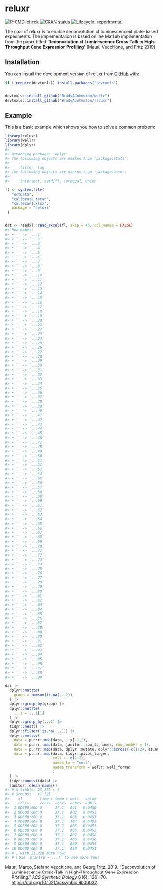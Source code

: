 
<!-- README.md is generated from README.Rmd. Please edit that file -->

# reluxr

<!-- badges: start -->

[![R-CMD-check](https://github.com/BradyAJohnston/reluxr/actions/workflows/R-CMD-check.yaml/badge.svg)](https://github.com/BradyAJohnston/reluxr/actions/workflows/R-CMD-check.yaml)
[![CRAN
status](https://www.r-pkg.org/badges/version/reluxr)](https://CRAN.R-project.org/package=reluxr)
[![Lifecycle:
experimental](https://img.shields.io/badge/lifecycle-experimental-orange.svg)](https://lifecycle.r-lib.org/articles/stages.html#experimental)

<!-- badges: end -->

The goal of reluxr is to enable deconvolution of luminescencent
plate-based experiments. The implementation is based on the MatLab
implementation from the paper titled ’**Deconvolution of Luminescence
Cross-Talk in High-Throughput Gene Expression Profiling’** (Mauri,
Vecchione, and Fritz 2019)

## Installation

You can install the development version of reluxr from
[GitHub](https://github.com/) with:

``` r
if (!require(devtools)) install.packages("devtools")


devtools::install_github("BradyAJohnston/wellr")
devtools::install_github("BradyAJohnston/reluxr")
```

## Example

This is a basic example which shows you how to solve a common problem:

``` r
library(reluxr)
library(wellr)
library(dplyr)
#> 
#> Attaching package: 'dplyr'
#> The following objects are masked from 'package:stats':
#> 
#>     filter, lag
#> The following objects are masked from 'package:base':
#> 
#>     intersect, setdiff, setequal, union

fl <- system.file(
   "extdata",
   "calibrate_tecan",
   "calTecan1.xlsx",
   package = "reluxr"
 )


dat <- readxl::read_excel(fl, skip = 43, col_names = FALSE)
#> New names:
#> • `` -> `...1`
#> • `` -> `...2`
#> • `` -> `...3`
#> • `` -> `...4`
#> • `` -> `...5`
#> • `` -> `...6`
#> • `` -> `...7`
#> • `` -> `...8`
#> • `` -> `...9`
#> • `` -> `...10`
#> • `` -> `...11`
#> • `` -> `...12`
#> • `` -> `...13`
#> • `` -> `...14`
#> • `` -> `...15`
#> • `` -> `...16`
#> • `` -> `...17`
#> • `` -> `...18`
#> • `` -> `...19`
#> • `` -> `...20`
#> • `` -> `...21`
#> • `` -> `...22`
#> • `` -> `...23`
#> • `` -> `...24`
#> • `` -> `...25`
#> • `` -> `...26`
#> • `` -> `...27`
#> • `` -> `...28`
#> • `` -> `...29`
#> • `` -> `...30`
#> • `` -> `...31`
#> • `` -> `...32`
#> • `` -> `...33`
#> • `` -> `...34`
#> • `` -> `...35`
#> • `` -> `...36`
#> • `` -> `...37`
#> • `` -> `...38`
#> • `` -> `...39`
#> • `` -> `...40`
#> • `` -> `...41`
#> • `` -> `...42`
#> • `` -> `...43`
#> • `` -> `...44`
#> • `` -> `...45`
#> • `` -> `...46`
#> • `` -> `...47`
#> • `` -> `...48`
#> • `` -> `...49`
#> • `` -> `...50`
#> • `` -> `...51`
#> • `` -> `...52`
#> • `` -> `...53`
#> • `` -> `...54`
#> • `` -> `...55`
#> • `` -> `...56`
#> • `` -> `...57`
#> • `` -> `...58`
#> • `` -> `...59`
#> • `` -> `...60`
#> • `` -> `...61`
#> • `` -> `...62`
#> • `` -> `...63`
#> • `` -> `...64`
#> • `` -> `...65`
#> • `` -> `...66`
#> • `` -> `...67`
#> • `` -> `...68`
#> • `` -> `...69`
#> • `` -> `...70`
#> • `` -> `...71`
#> • `` -> `...72`
#> • `` -> `...73`
#> • `` -> `...74`
#> • `` -> `...75`
#> • `` -> `...76`
#> • `` -> `...77`
#> • `` -> `...78`
#> • `` -> `...79`
#> • `` -> `...80`
#> • `` -> `...81`
#> • `` -> `...82`
#> • `` -> `...83`
#> • `` -> `...84`
#> • `` -> `...85`
#> • `` -> `...86`
#> • `` -> `...87`
#> • `` -> `...88`
#> • `` -> `...89`
#> • `` -> `...90`
#> • `` -> `...91`
#> • `` -> `...92`
#> • `` -> `...93`
#> • `` -> `...94`
#> • `` -> `...95`
#> • `` -> `...96`
#> • `` -> `...97`
#> • `` -> `...98`
#> • `` -> `...99`

dat |> 
  dplyr::mutate(
    group = cumsum(is.na(...2))
  ) |> 
  dplyr::group_by(group) |> 
  dplyr::mutate(
    ...1 = ...1[1]
  ) |> 
  dplyr::group_by(...1) |> 
  tidyr::nest() |> 
  dplyr::filter(!is.na(...1)) |> 
  dplyr::mutate(
    data = purrr::map(data, ~.x[-1,]), 
    data = purrr::map(data, janitor::row_to_names, row_number = 1), 
    data = purrr::map(data, dplyr::mutate, dplyr::across(-c(1:2), as.numeric)),
    data = purrr::map(data, tidyr::pivot_longer, 
                      cols = -c(1:2), 
                      names_to = "well", 
                      names_transform = wellr::well_format
                      )
  ) |> 
  tidyr::unnest(data) |> 
  janitor::clean_names()
#> # A tibble: 23,280 × 5
#> # Groups:   x1 [2]
#>    x1        time_s temp_c well   value
#>    <chr>     <chr>  <chr>  <chr>  <dbl>
#>  1 OD600:600 0      37.1   A01   0.0450
#>  2 OD600:600 0      37.1   A02   0.0452
#>  3 OD600:600 0      37.1   A03   0.0453
#>  4 OD600:600 0      37.1   A04   0.0453
#>  5 OD600:600 0      37.1   A05   0.0453
#>  6 OD600:600 0      37.1   A06   0.0452
#>  7 OD600:600 0      37.1   A07   0.0458
#>  8 OD600:600 0      37.1   A08   0.0456
#>  9 OD600:600 0      37.1   A09   0.0455
#> 10 OD600:600 0      37.1   A10   0.0451
#> # … with 23,270 more rows
#> # ℹ Use `print(n = ...)` to see more rows
```

<div id="refs" class="references csl-bib-body hanging-indent">

<div id="ref-mauri2019" class="csl-entry">

Mauri, Marco, Stefano Vecchione, and Georg Fritz. 2019. “Deconvolution
of Luminescence Cross-Talk in High-Throughput Gene Expression
Profiling.” *ACS Synthetic Biology* 8 (6): 1361–70.
<https://doi.org/10.1021/acssynbio.9b00032>.

</div>

</div>
